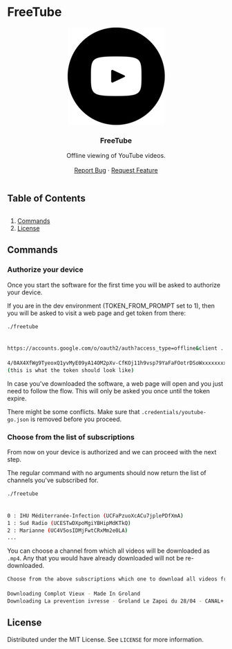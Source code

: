 # FreeTube

<!-- PROJECT LOGO -->
<p align="center">
  <a href="https://github.com/mrauer/freetube">
    <img src="images/logo.png" alt="Logo">
  </a>

  <h3 align="center">FreeTube</h3>

  <p align="center">
    Offline viewing of YouTube videos.
    <br />
    <br />
    <a href="https://github.com/mrauer/freetube/issues">Report Bug</a>
    ·
    <a href="https://github.com/mrauer/freetube/issues">Request Feature</a>
  </p>
</p>

<!-- TABLE OF CONTENTS -->
<summary><h2 style="display: inline-block">Table of Contents</h2></summary>
  <ol>
    <li><a href="#commands">Commands</a></li>
    <li><a href="#license">License</a></li>
  </ol>

<!-- COMMANDS -->
## Commands

### Authorize your device

Once you start the software for the first time you will be asked to authorize your device.

If you are in the dev environment (TOKEN_FROM_PROMPT set to 1), then you will be asked to visit a web page and get token from there:

```sh
./freetube


https://accounts.google.com/o/oauth2/auth?access_type=offline&client ...

4/0AX4XfWg9TyeoxQ1yvMyE09yA14OM2pXv-CfKOj11h9vsp79YaFaFOotrDSoWxxxxxxxxxx 
(this is what the token should look like)
```

In case you've downloaded the software, a web page will open and you just need to follow the flow. This will only be asked you once until the token expire.

There might be some conflicts. Make sure that `.credentials/youtube-go.json` is removed before you proceed.

### Choose from the list of subscriptions

From now on your device is authorized and we can proceed with the next step.

The regular command with no arguments should now return the list of channels you've subscribed for.

```sh
./freetube


0 : IHU Méditerranée-Infection (UCFaPzuoXcACu7jplePDfXmA)
1 : Sud Radio (UCESTwDXpoMgiYBHipMdKTkQ)
2 : Marianne (UC4V5osIDMjFwtCRxMm2e0LA)
...
```

You can choose a channel from which all videos will be downloaded as `.mp4`. Any that you would have already downloaded will not be re-downloaded.

```sh
Choose from the above subscriptions which one to download all videos from: 35

Downloading Complot Vieux - Made In Groland
Downloading La prevention ivresse - Groland Le Zapoi du 28/04 - CANAL+
```

<!-- LICENSE -->
## License

Distributed under the MIT License. See `LICENSE` for more information.
